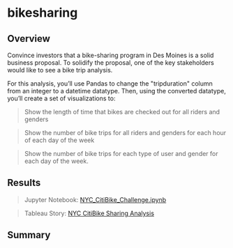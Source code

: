 # bikesharing

## Overview
Convince investors that a bike-sharing program in Des Moines is a solid business proposal. To solidify the proposal, one of the key stakeholders would like to see a bike trip analysis.

For this analysis, you’ll use Pandas to change the "tripduration" column from an integer to a datetime datatype. Then, using the converted datatype, you’ll create a set of visualizations to:

> Show the length of time that bikes are checked out for all riders and genders

> Show the number of bike trips for all riders and genders for each hour of each day of the week

> Show the number of bike trips for each type of user and gender for each day of the week.

## Results
> Jupyter Notebook: [NYC_CitiBike_Challenge.ipynb](https://github.com/jonathan-martin-jhm/bikesharing/blob/main/NYC_CitiBike_Challenge.ipynb)

> Tableau Story: [NYC CitiBike Sharing Analysis](https://public.tableau.com/app/profile/jonathan.martin3892/viz/bikesharingchallenge_16704474907580/BikeSharingStory?publish=yes)

## Summary
